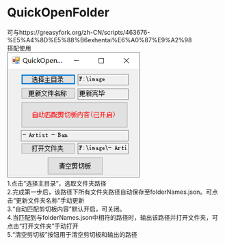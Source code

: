 # QuickOpenFolder
可与https://greasyfork.org/zh-CN/scripts/463676-%E5%A4%8D%E5%88%B6exhentai%E6%A0%87%E9%A2%98<br />
搭配使用<br />
![image](https://github.com/pllxy/QuickOpenFolder/blob/main/IMG/description.png)<br />
1.点击“选择主目录”，选取文件夹路径<br />
2.完成第一步后，该路径下所有文件夹路径自动保存至folderNames.json。可点击“更新文件夹名称”手动更新<br />
3.“自动匹配剪切板内容”默认开启，可关闭。<br />
4.当匹配到与folderNames.json中相符的路径时，输出该路径并打开文件夹，可点击“打开文件夹”手动打开<br />
5.“清空剪切板”按钮用于清空剪切板和输出的路径<br />
